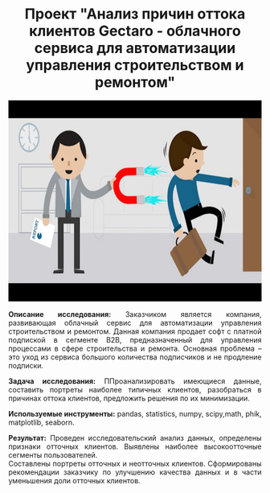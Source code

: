 <h1 align="center"> Проект "Анализ причин оттока клиентов Gectaro - облачного сервиса для автоматизации управления строительством и ремонтом"</h1>

<p align="center"><img src="https://github.com/Sairus74/Gectaro/blob/main/maxresdefault.jpg" width="600" height="400" /></p>

<div style="text-align: justify">

**Описание исследования:** Заказчиком является компания, развивающая облачный сервис для автоматизации управления строительством и ремонтом.
Данная компания продает софт с платной подпиской в сегменте B2B, предназначенный для управления процессами в сфере строительства и ремонта.
Основная проблема – это уход из сервиса большого количества подписчиков и не продление подписки.

**Задача исследования:** ППроанализировать имеющиеся данные, составить портреты наиболее типичных клиентов, разобраться в причинах оттока клиентов, предложить решения по их минимизации.

**Используемые инструменты:** pandas, statistics, numpy, scipy,math, phik, matplotlib, seaborn.

**Результат:** 
Проведен исследовательский анализ данных, определены признаки отточных клиентов.  Выявлены наиболее высокоотточные сегменты пользователей.  
Составлены портреты отточных и неотточных клиентов.
Сформированы рекомендации заказчику по улучшению качества данных и в части уменьшения доли отточных клиентов.
